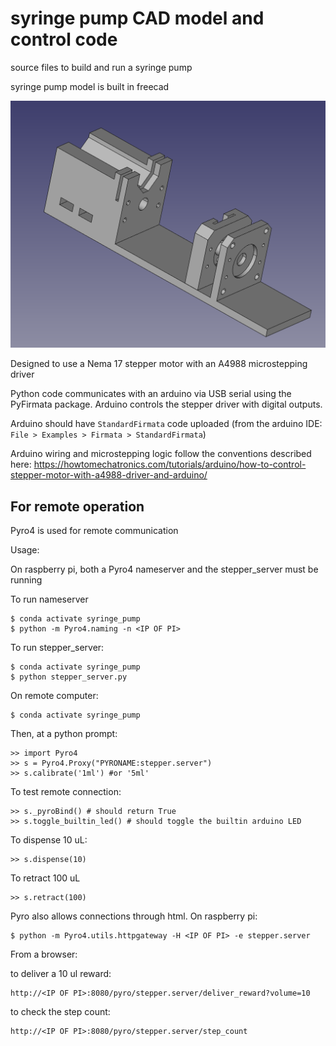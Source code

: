 # syringe pump CAD model and control code
source files to build and run a syringe pump

syringe pump model is built in freecad

![Alt text](res/cad_model_image.png?raw=true "CAD model")

Designed to use a Nema 17 stepper motor with an A4988 microstepping driver

Python code communicates with an arduino via USB serial using the PyFirmata package. Arduino controls the stepper driver with digital outputs.

Arduino should have `StandardFirmata` code uploaded (from the arduino IDE: `File > Examples > Firmata > StandardFirmata`)

Arduino wiring and microstepping logic follow the conventions described here:
https://howtomechatronics.com/tutorials/arduino/how-to-control-stepper-motor-with-a4988-driver-and-arduino/

## For remote operation
Pyro4 is used for remote communication

Usage:

On raspberry pi, both a Pyro4 nameserver and the stepper_server must be running

To run nameserver
```
$ conda activate syringe_pump
$ python -m Pyro4.naming -n <IP OF PI>
```

To run stepper_server:
```
$ conda activate syringe_pump
$ python stepper_server.py
```

On remote computer:
```
$ conda activate syringe_pump
```

Then, at a python prompt:
```
>> import Pyro4
>> s = Pyro4.Proxy("PYRONAME:stepper.server")
>> s.calibrate('1ml') #or '5ml'
```

To test remote connection:
```
>> s._pyroBind() # should return True
>> s.toggle_builtin_led() # should toggle the builtin arduino LED
```

To dispense 10 uL:
```
>> s.dispense(10)
```

To retract 100 uL
```
>> s.retract(100)
```

Pyro also allows connections through html.
On raspberry pi:
```
$ python -m Pyro4.utils.httpgateway -H <IP OF PI> -e stepper.server
```

From a browser:

to deliver a 10 ul reward:
```
http://<IP OF PI>:8080/pyro/stepper.server/deliver_reward?volume=10
```

to check the step count:
```
http://<IP OF PI>:8080/pyro/stepper.server/step_count
```